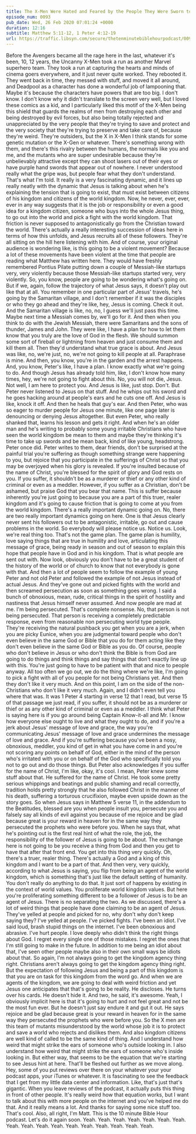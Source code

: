 ```yaml
---
title: The X-Men Were Hated and Feared by the People They Were Sworn to Protect
episode_num: 0093
pub_date: Wed, 26 Feb 2020 07:01:24 +0000
duration: 12:16
subtitle: Matthew 5:11-12, 1 Peter 4:12-19
url: https://traffic.libsyn.com/secure/thetenminutebiblehourpodcast/0093_-_Final.mp3
---
```


 Before the Avengers became all the rage here in the last, whatever it's been, 10, 12 years, the Uncanny X-Men took a run as another Marvel superhero team. They took a run at capturing the hearts and minds of cinema goers everywhere, and it just never quite worked. They rebooted it. They went back in time, they messed with stuff, and moved it all around, and Deadpool as a character has done a wonderful job of lampooning that. Maybe it's because the characters have powers that are too big. I don't know. I don't know why it didn't translate to the screen very well, but I loved these comics as a kid, and I particularly liked this motif of the X-Men being this shield that guards the realms of men from destroying each other and being destroyed by evil forces, but also being totally rejected and unappreciated by the very people that they're trying to save and protect and the very society that they're trying to preserve and take care of, because they're weird. They're outsiders, but the X in X-Men I think stands for some genetic mutation or the X-Gen or whatever. There's something wrong with them, and there's this rivalry between the humans, the normals like you and me, and the mutants who are super undesirable because they're unbelievably attractive except they can shoot lasers out of their eyes or have purple hand swords that appear out of nowhere. I never understood really what the gripe was, but people fear what they don't understand. That's what I'm told. It really is a very fascinating dynamic, and it lines up really neatly with the dynamic that Jesus is talking about when he's explaining the tension that is going to exist, that must exist between citizens of his kingdom and citizens of the world kingdom. Now, he never, ever, ever, ever in any way suggests that it is the job or responsibility or even a good idea for a kingdom citizen, someone who buys into the whole Jesus thing, to go out into the world and pick a fight with the world kingdom. That friction is never supposed to antagonistically go from the Christian toward the world. There's actually a really interesting succession of ideas here in terms of how this unfolds, and Jesus recruits all of these followers. They're all sitting on the hill here listening with him. And of course, your original audience is wondering like, is this going to be a violent movement? Because a lot of these movements have been violent at the time that people are reading what Matthew has written here. They would have freshly remembered Pontius Pilate putting down a couple of Messiah-like startups very, very violently because those Messiah-like startups started very, very violently. So, you know, people are going to be wondering what's going on. But if we, again, follow the trajectory of what Jesus says, it doesn't play out like that at all. You remember in one particular part of Jesus' travels, he's going by the Samaritan village, and I don't remember if it was the disciples or who they go ahead and they're like, hey, Jesus is coming. Check it out. And the Samaritan village is like, no, no, I guess we'll just pass this time. Maybe next time a Messiah comes by, we'll go for it. And then when you think to do with the Jewish Messiah, there were Samaritans and the sons of thunder, James and John. They were like, I have a plan for how to let them know that you truly are the love of God in the flesh. We should summon some sort of fireball or lightning from heaven and just consume them and kill them all. Then they'd understand what true grace is about. And Jesus was like, no, we're just, no, we're not going to kill people at all. Paraphrase is mine. And then, you know, you're in the garden and the arrest happens. And, you know, Peter's like, I have a plan. I know exactly what we're going to do. And though Jesus has already told him, like, I don't know how many times, hey, we're not going to fight about this. No, you will not die, Jesus. Not well, I am here to protect you. And Jesus is like, just stop. Don't. But Peter never listened to Jesus on that stuff. And he whips out his sword and he goes hacking around at people's ears and he cuts one off. And Jesus is like, knock it off. And then he heals that guy's ear. And then Peter, who was so eager to murder people for Jesus one minute, like one page later is denouncing or denying Jesus altogether. But even Peter, who really shanked that, learns his lesson and gets it right. And when he's an older man and he's writing to probably some young irritable Christians who have seen the world kingdom be mean to them and maybe they're thinking it's time to take up swords and be mean back, kind of like young, headstrong. Peter once did. Peter writes to them, dear friends, don't be surprised at the painful trial you're suffering as though something strange were happening to you, but rejoice that you participate in the sufferings of Christ so that you may be overjoyed when his glory is revealed. If you're insulted because of the name of Christ, you're blessed for the spirit of glory and God rests on you. If you suffer, it shouldn't be as a murderer or thief or any other kind of criminal or even as a meddler. However, if you suffer as a Christian, don't be ashamed, but praise God that you bear that name. This is suffer because inherently you're just going to because you are a part of this truer, realer kingdom and it's going to cause friction that is going to come at you from the world kingdom. There's a really important dynamic going on. No, there are two really important dynamics going on here. One is that Jesus clearly never sent his followers out to be antagonistic, irritable, go out and cause problems in the world. So everybody will please notice us. Notice us. Look, we're real thing too. That's not the game plan. The game plan is humility, love saying things that are true in humility and love, articulating this message of grace, being ready in season and out of season to explain this hope that people have in God and in his kingdom. That is what people are sent out with. Now look, obviously you don't have to be a great student of the history of the world or of church to know that not everybody is gone with that. And then a lot of people seem to follow the example of young Peter and not old Peter and followed the example of not Jesus instead of actual Jesus. And they've gone out and picked fights with the world and then screamed persecution as soon as something goes wrong. I said a bunch of obnoxious, mean, rude, critical things in the spirit of hostility and nastiness that Jesus himself never assumed. And now people are mad at me. I'm being persecuted. That's complete nonsense. No, that person is not being persecuted. That person is receiving a completely predictable response, even from reasonable non persecuting world type people. They're receiving the natural pushback you get when you are a jerk, when you are picky Eunice, when you are judgmental toward people who don't even believe in the same God or Bible that you do for them acting like they don't even believe in the same God or Bible as you do. Of course, people who don't believe in Jesus or who don't think the Bible is from God are going to do things and think things and say things that don't exactly line up with this. You're just going to have to be patient with that and nice to people anyway. All too often we go out, we do the thing where we're like, I'm going to pick a fight with all of you people for not being Christians yet. And then they don't like it very much. And on this point, I am on the side of the non-Christians who don't like it very much. Again, and I didn't even tell you where that was. It was 1 Peter 4 starting in verse 12 that I read, but verse 15 of that passage we just read, if you suffer, it should not be as a murderer or thief or as any other kind of criminal or even as a meddler. I think what Peter is saying here is if you go around being Captain Know-it-all and Mr. I know how everyone else ought to live and what they ought to do, and if you're a jerk about Jesus' message of love and grace, the way you're communicating Jesus' message of love and grace undermines the message of love and grace. And if you're suffering because you've been a nosy, obnoxious, meddler, you kind of get in what you have come in and you're not scoring any points on behalf of God, either in the mind of the person who's irritated with you or on behalf of the God who specifically told you not to go out and do those things. But Peter also acknowledges if you suffer for the name of Christ, I'm like, okay, it's cool. I mean, Peter knew some stuff about that. He suffered for the name of Christ. He took some pretty serious whippings and beatings and public shaming and recall correctly, tradition holds pretty strongly that he also followed Christ in the manner of his death, suffering a torturous crucifixion, maybe even upside down as the story goes. So when Jesus says in Matthew 5 verse 11, in the addendum to the Beatitudes, blessed are you when people insult you, persecute you and falsely say all kinds of evil against you because of me rejoice and be glad because great is your reward in heaven for in the same way they persecuted the prophets who were before you. When he says that, what he's pointing out is the first real hint of what the role, the job, the responsibility of the follower of Jesus is going to be about. The exchange here is not going to be you receive a thing from God and then you get to have that after that front end. You get into this thing very quickly. Oh, there's a truer, realer thing. There's actually a God and a king of this kingdom and I want to be a part of that. And then very, very quickly, according to what Jesus is saying, you flip from being an agent of the world kingdom, which is something that's just like the default setting of humanity. You don't really do anything to do that. It just sort of happens by existing in the context of world values. You proliferate world kingdom values. But here you're proliferating something different to be a follower of Jesus is to be an agent of Jesus. There is no separating the two. As we discussed, there's a lot of weird things that people have done claiming to be an agent of Jesus. They've yelled at people and picked for no, why don't why don't keep saying they? I've yelled at people. I've picked fights. I've been an idiot. I've said loud, brash stupid things on the internet. I've been obnoxious and abrasive. I've hurt people. I love deeply who didn't think the right things about God. I regret every single one of those mistakes. I regret the ones that I'm still going to make in the future. In addition to me being an idiot about that, I've seen other people maybe also in their own small ways be idiots about that. So again, I'm not always going to get the kingdom agency thing right. Christians aren't always going to get the kingdom agency thing right. But the expectation of following Jesus and being a part of this kingdom is that you are on task for this kingdom from the word go. And when we are agents of the kingdom, we are going to deal with weird friction and yet Jesus one anticipates that that's going to be reality. He discloses. He turns over his cards. He doesn't hide it. And two, he said, it's awesome. Yeah, I obviously implicit here is that it's going to hurt and not feel great and not be the most fun ever. But he doesn't just say endure it and gut it out. He says rejoice and be glad because great is your reward in heaven for in the same way they persecuted the prophets who were before you. So the X men are this team of mutants misunderstood by the world whose job it is to protect and save a world who rejects and dislikes them. And also kingdom citizens are well kind of called to be the same kind of thing. And I understand how weird that might strike the ears of someone who's outside looking in. I also understand how weird that might strike the ears of someone who's inside looking in. But either way, that seems to be the equation that we're starting to see Jesus hint at here. That'll be fleshed out further as we move along. Hey, some of you put reviews over there on your whatever your your podcast apps, your iTunes or whatever. It is fascinating to see the feedback that I get from my little data center and information. Like, that's just that's gigantic. When you leave reviews of the podcast, it actually puts this thing in front of other people. It's really weird how that equation works, but I want to talk about this with more people on the internet and you've helped me do that. And it really means a lot. And thanks for saying some nice stuff too. That's cool. Also, all right, I'm Matt. This is the 10 minute Bible Hour podcast. Let's do it again soon. Yeah. Yeah. Yeah. Yeah. Yeah. Yeah. Yeah. Yeah. Yeah. Yeah. Yeah. Yeah. Yeah. Yeah. Yeah. Yeah. Yeah.